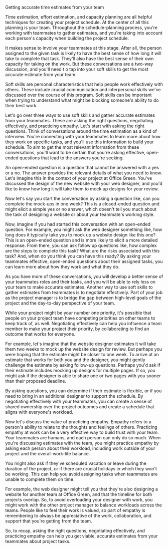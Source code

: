 Getting accurate time estimates from your team


Time estimation, effort estimation, and capacity planning are all helpful techniques for creating your project schedule. At the center of all this planning is your team.
Throughout the schedule-planning process, you're working with teammates to gather estimates, and you're taking into account each person's capacity when building the
project schedule. 

It makes sense to involve your teammates at this stage. After all, the person assigned to the given task is likely to have the best sense of how long it will take to 
complete that task. They'll also have the best sense of their own capacity for taking on the work. But these conversations are a two-way discussion, and you'll need t
o tap into your soft skills to get the most accurate estimate from your team.

Soft skills are personal characteristics that help people work effectively with others. These include crucial communication and interpersonal skills we've discussed over
the course of this program. Soft skills can be important when trying to understand what might be blocking someone's ability to do their best work.

Let's go over three ways to use soft skills and gather accurate estimates from your teammates. These are asking the right questions, negotiating effectively, and
practicing empathy. Let's start with asking the right questions. Think of conversations around the time estimation as a kind of interview. You're connecting with
your teammates to learn more about how they work on specific tasks, and you'll use this information to build your schedule. To aim to get the most relevant information
from these conversations, you'll want to be certain that you're asking effective, open-ended questions that lead to the answers you're seeking.

An open-ended question is a question that cannot be answered with a yes or a no. The answer provides the relevant details of what you need to know. Let's imagine this in
the context of your project at Office Green. You've discussed the design of the new website with your web designer, and you'd like to know how long it will take them to
mock up designs for your review.

Now let's say you start the conversation by asking a question like, can you complete the mock-ups in one week? This is a closed-ended question and might elicit a simple
yes or no answer, which doesn't tell you much about the task of designing a website or about your teammate's working style.

Now, imagine if you had started this conversation with an open-ended question. For example, you might ask the web designer something like, how long does it typically take
you to mock up a website design like this one? This is an open-ended question and is more likely to elicit a more detailed response. From there, you can ask follow up
questions like, how complex are the steps to complete this task? What are the risks associated with this task? And, when do you think you can have this ready? 
By asking your teammates effective, open-ended questions about their assigned tasks, you can learn more about how they work and what they do.

As you have more of these conversations, you will develop a better sense of your teammates roles and their tasks, and you will be able to rely less on your team to make 
accurate estimates. Another way to use soft skills to gather estimates from teammates is to negotiate effectively. Part of your job as the project manager is to bridge 
the gap between high-level goals of the project and the day-to-day perspective of your team.

While your project might be your number one priority, it's possible that people on your project team have competing priorities on other teams to keep track of, as well.
Negotiating effectively can help you influence a team member to make your project their priority, by collaborating to find an outcome that works for everyone.

For example, let's imagine that the website designer estimates it will take them two weeks to mock up the website design for review. But perhaps you were hoping that the
estimate might be closer to one week. To arrive at an estimate that works for both you and the designer, you might gently challenge the estimate by asking follow-up 
questions. Perhaps you'd ask if their estimate includes mocking up designs for multiple pages. If so, you might ask if the designer is able to share one or two pages 
with you sooner than their proposed deadline. 

By asking questions, you can determine if their estimate is flexible, or if you need to bring in an additional designer to support the schedule. By negotiating
effectively with your teammates, you can create a sense of shared ownership over the project outcomes and create a schedule that aligns with everyone's workload.

Now let's discuss the value of practicing empathy. Empathy refers to a person's ability to relate to the thoughts and feelings of others. Practicing empathy at work can 
be a very effective way to build trust with your team. Your teammates are humans, and each person can only do so much. When you're discussing estimates with the team,
you might practice empathy by asking each person about their workload, including work outside of your project and the overall work-life balance. 

You might also ask if they've scheduled vacation or leave during the duration of the project, or if there are crucial holidays in which they won't be working. This can help
you avoid assigning tasks when teammates are unable to complete them on time.

For example, the web designer might tell you that they're also designing a website for another team at Office Green, and that the timeline for both projects overlap. So, 
to avoid overloading your designer with work, you might work with the other project manager to balance workloads across the teams. People like to feel their work is
valued, so part of empathy is remembering to always be appreciative of the work, collaboration, and support that you're getting from the team.

So, to recap, asking the right questions, negotiating effectively, and practicing empathy can help you get viable, accurate estimates from your teammates about project tasks.
